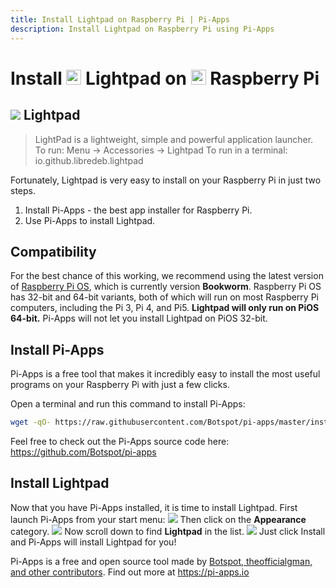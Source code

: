 ```yaml
---
title: Install Lightpad on Raspberry Pi | Pi-Apps
description: Install Lightpad on Raspberry Pi using Pi-Apps
---
```

<div class="simple-install-content content">

# Install <img src="/img/app-icons/Lightpad/icon-64.png" height=24> Lightpad on <img src=/img/other-icons/raspberrypi-icon.svg height=24> Raspberry Pi

## <img src="/img/app-icons/Lightpad/icon-64.png"> Lightpad
> LightPad is a lightweight, simple and powerful application launcher.
> To run: Menu -> Accessories -> Lightpad
> To run in a terminal: io.github.libredeb.lightpad

Fortunately, Lightpad is very easy to install on your Raspberry Pi in just two steps.
1. Install Pi-Apps - the best app installer for Raspberry Pi.
2. Use Pi-Apps to install Lightpad.
</div>
<div class="simple-install-content content">

## Compatibility
For the best chance of this working, we recommend using the latest version of [Raspberry Pi OS](https://www.raspberrypi.com/software/), which is currently version **Bookworm**.
Raspberry Pi OS has 32-bit and 64-bit variants, both of which will run on most Raspberry Pi computers, including the Pi 3, Pi 4, and Pi5.
**Lightpad will only run on PiOS 64-bit.** Pi-Apps will not let you install Lightpad on PiOS 32-bit.
</div>
<div class="simple-install-content content">

## Install Pi-Apps

Pi-Apps is a free tool that makes it incredibly easy to install the most useful programs on your Raspberry Pi with just a few clicks.

Open a terminal and run this command to install Pi-Apps:
```bash
wget -qO- https://raw.githubusercontent.com/Botspot/pi-apps/master/install | bash
```
Feel free to check out the Pi-Apps source code here: https://github.com/Botspot/pi-apps
</div>
<div class="simple-install-content content">

## Install Lightpad

Now that you have Pi-Apps installed, it is time to install Lightpad.
First launch Pi-Apps from your start menu:
<img src="/img/start-menu.png">
Then click on the <b>Appearance</b> category.
<img src="/img/category-selections/Appearance.png">
Now scroll down to find <b>Lightpad</b> in the list.
<img src="/img/app-icons/Lightpad/app-selection.png">
Just click Install and Pi-Apps will install Lightpad for you!
</div>
<div class="simple-install-content content">

Pi-Apps is a free and open source tool made by [Botspot, theofficialgman, and other contributors](/about/#contributors). Find out more at https://pi-apps.io
</div>
